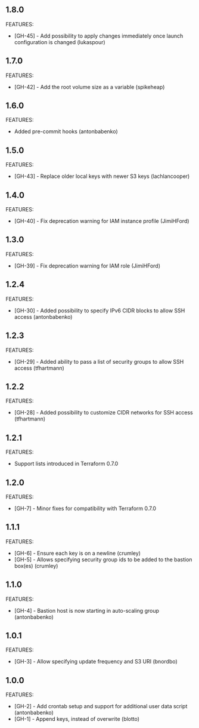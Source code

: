 ## 1.8.0

FEATURES:

 * [GH-45] - Add possibility to apply changes immediately once launch configuration is changed (lukaspour)

## 1.7.0

FEATURES:

 * [GH-42] - Add the root volume size as a variable (spikeheap)

## 1.6.0

FEATURES:

 * Added pre-commit hooks (antonbabenko)

## 1.5.0

FEATURES:

 * [GH-43] - Replace older local keys with newer S3 keys (lachlancooper)

## 1.4.0

FEATURES:

 * [GH-40] - Fix deprecation warning for IAM instance profile (JimiHFord)

## 1.3.0

FEATURES:

 * [GH-39] - Fix deprecation warning for IAM role (JimiHFord)

## 1.2.4

FEATURES:

 * [GH-30] - Added possibility to specify IPv6 CIDR blocks to allow SSH access (antonbabenko)

## 1.2.3

FEATURES:

 * [GH-29] - Added ability to pass a list of security groups to allow SSH access (tfhartmann)

## 1.2.2

FEATURES:

 * [GH-28] - Added possibility to customize CIDR networks for SSH access (tfhartmann)

## 1.2.1

FEATURES:

 * Support lists introduced in Terraform 0.7.0

## 1.2.0

FEATURES:

 * [GH-7] - Minor fixes for compatibility with Terraform 0.7.0

## 1.1.1

FEATURES:

 * [GH-6] - Ensure each key is on a newline (crumley)
 * [GH-5] - Allows specifying security group ids to be added to the bastion box(es) (crumley)

## 1.1.0

FEATURES:

 * [GH-4] - Bastion host is now starting in auto-scaling group (antonbabenko)

## 1.0.1

FEATURES:

 * [GH-3] - Allow specifying update frequency and S3 URI (bnordbo)

## 1.0.0

FEATURES:

 * [GH-2] - Add crontab setup and support for additional user data script (antonbabenko)
 * [GH-1] - Append keys, instead of overwrite (blotto)
